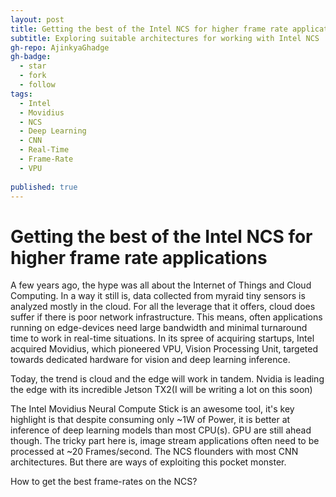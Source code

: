 ```yaml
---
layout: post
title: Getting the best of the Intel NCS for higher frame rate applications
subtitle: Exploring suitable architectures for working with Intel NCS !
gh-repo: AjinkyaGhadge
gh-badge:
  - star
  - fork
  - follow
tags:
  - Intel
  - Movidius
  - NCS
  - Deep Learning
  - CNN
  - Real-Time
  - Frame-Rate
  - VPU
  
published: true
---
```

# Getting the best of the Intel NCS for higher frame rate applications

A few years ago, the hype was all about the Internet of Things and Cloud Computing. In a way it still is, data collected from myraid tiny sensors is analyzed mostly in the cloud. For all the leverage that it offers, cloud does suffer if there is poor network infrastructure. This means, often applications running on edge-devices need large bandwidth and minimal turnaround time to work in real-time situations. In its spree of acquiring startups, Intel acquired Movidius, which pioneered VPU, Vision Processing Unit, targeted towards dedicated hardware for vision and deep learning inference.

Today, the trend is cloud and the edge will work in tandem. Nvidia is leading the edge with its incredible Jetson TX2(I will be writing a lot on this soon)

The Intel Movidius Neural Compute Stick is an awesome tool, it's key highlight is that despite consuming only ~1W of Power, it is better at inference of deep learning models than most CPU(s). GPU are still ahead though. The tricky part here is, image stream applications often need to be processed at ~20 Frames/second. The NCS flounders with most CNN architectures. But there are ways of exploiting this pocket monster.

How to get the best frame-rates on the NCS?
